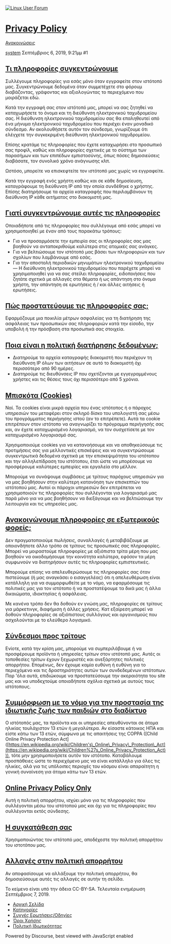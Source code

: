  [![Linux User Forum](https://linux-user.gr/uploads/default/original/1X/3d32a92ef21e7e878bd92c28ce419356ccd115ad.png)](https://linux-user.gr/) 

[Privacy Policy](https://linux-user.gr/t/privacy-policy/6)
==========================================================

[Ανακοινώσεις](https://linux-user.gr/c/CE91CEBDCEB1CEBACEBFCEB9CEBDCF8ECF83CEB5CEB9CF82/9) 

[system](https://linux-user.gr/u/system)  Σεπτέμβριος 6, 2019, 9:21μμ  #1 

[Τι πληροφορίες συγκεντρώνουμε](#collect)
-----------------------------------------

Συλλέγουμε πληροφορίες για εσάς μόνο όταν εγγραφείτε στον ιστότοπό μας. Συγκεντρώνουμε δεδομένα όταν συμμετέχετε στο φόρουμ διαβάζοντας, γράφοντας και αξιολογώντας το περιεχόμενο που μοιράζεται εδώ.

Κατά την εγγραφή σας στον ιστότοπό μας, μπορεί να σας ζητηθεί να καταχωρήσετε το όνομα και τη διεύθυνση ηλεκτρονικού ταχυδρομείου σας. Η διεύθυνση ηλεκτρονικού ταχυδρομείου σας θα επαληθευτεί από ένα μήνυμα ηλεκτρονικού ταχυδρομείου που περιέχει έναν μοναδικό σύνδεσμο. Αν ακολουθήσετε αυτόν τον σύνδεσμο, γνωρίζουμε ότι ελέγχετε την συγκεκριμένη διεύθυνση ηλεκτρονικού ταχυδρομείου.

Επίσης κρατάμε τις πληροφορίες που έχετε καταχωρήσει στο προσωπικό σας προφίλ, καθώς και πληροφορίες σχετικές με το σύστημα των παρασήμων και των επιπέδων εμπιστοσύνης, όπως πόσες δημοσιεύσεις διαβάσατε, τον συνολικό χρόνο ανάγνωσης κλπ.

Ωστόσο, μπορείτε να επισκεφτείτε τον ιστότοπό μας χωρίς να εγγραφείτε.

Κατά την εγγραφή ενός χρήστη καθώς και σε κάθε δημοσίευση, καταγράφουμε τη διεύθυνση IP από την οποία συνδέθηκε ο χρήστης. Επίσης διατηρήσουμε τα αρχεία καταγραφής που περιλαμβάνουν τη διεύθυνση IP κάθε αιτήματος στο διακομιστή μας.

[Γιατί συγκεντρώνουμε αυτές τις πληροφορίες](#use)
--------------------------------------------------

Οποιαδήποτε από τις πληροφορίες που συλλέγουμε από εσάς μπορεί να χρησιμοποιηθεί με έναν από τους παρακάτω τρόπους:

*   Για να προσαρμόσετε την εμπειρία σας οι πληροφορίες σας μας βοηθούν να ανταποκριθούμε καλύτερα στις ατομικές σας ανάγκες.
*   Για να βελτιώσουμε τον ιστότοπό μας βάσει των πληροφοριών και των σχολίων που λαμβάνουμε από εσάς.
*   Για την αποστολή περιοδικών μηνυμάτων ηλεκτρονικού ταχυδρομείου — Η διεύθυνση ηλεκτρονικού ταχυδρομείου που παρέχετε μπορεί να χρησιμοποιηθεί για να σας στείλει πληροφορίες, ειδοποιήσεις που ζητάτε σχετικά με αλλαγές στα θέματα ή ως απάντηση στο όνομα χρήστη, την απάντηση σε ερωτήσεις ή / και άλλες αιτήσεις ή ερωτήσεις.

[Πώς προστατεύουμε τις πληροφορίες σας;](#protect)
--------------------------------------------------

Εφαρμόζουμε μια ποικιλία μέτρων ασφαλείας για τη διατήρηση της ασφάλειας των προσωπικών σας πληροφοριών κατά την είσοδο, την υποβολή ή την πρόσβαση στα προσωπικά σας στοιχεία.

[Ποια είναι η πολιτική διατήρησης δεδομένων;](#data-retention)
--------------------------------------------------------------

*   Διατηρούμε τα αρχεία καταγραφής διακομιστή που περιέχουν τη διεύθυνση IP όλων των αιτήσεων σε αυτό το διακομιστή όχι περισσότερο από 90 ημέρες.
*   Διατηρούμε τις διευθύνσεις IP που σχετίζονται με εγγεγραμμένους χρήστες και τις θέσεις τους όχι περισσότερο από 5 χρόνια.

[Μπισκότα (Cookies)](#cookies)
------------------------------

Ναί. Τα cookies είναι μικρά αρχεία που ένας ιστότοπος ή ο πάροχος υπηρεσιών του μεταφέρει στον σκληρό δίσκο του υπολογιστή σας μέσω του προγράμματος περιήγησης ιστού (αν το επιτρέπετε). Αυτά τα cookie επιτρέπουν στον ιστότοπο να αναγνωρίζει το πρόγραμμα περιήγησής σας και, αν έχετε καταχωρισμένο λογαριασμό, να τον συσχετίσετε με τον καταχωρισμένο λογαριασμό σας.

Χρησιμοποιούμε cookies για να κατανοήσουμε και να αποθηκεύσουμε τις προτιμήσεις σας για μελλοντικές επισκέψεις και να συγκεντρώσουμε συγκεντρωτικά δεδομένα σχετικά με την επισκεψιμότητα του ιστότοπου και την αλληλεπίδραση του ιστότοπου, έτσι ώστε να μπορέσουμε να προσφέρουμε καλύτερες εμπειρίες και εργαλεία στο μέλλον.

Μπορούμε να συνάψουμε συμβάσεις με τρίτους παρόχους υπηρεσιών για να μας βοηθήσουν στην καλύτερη κατανόηση των επισκεπτών του ιστότοπού μας. Αυτοί οι πάροχοι υπηρεσιών δεν επιτρέπεται να χρησιμοποιούν τις πληροφορίες που συλλέγονται για λογαριασμό μας παρά μόνο για να μας βοηθήσουν να διεξάγουμε και να βελτιώσουμε την λειτουργία και τις υπηρεσίες μας.

[Ανακοινώνουμε πληροφορίες σε εξωτερικούς φορείς;](#disclose)
-------------------------------------------------------------

Δεν πραγματοποιούμε πωλήσεις, συναλλαγές ή μεταβιβάζουμε με οποιονδήποτε άλλο τρόπο σε τρίτους τις προσωπικές σας πληροφορίες. Μπορεί να μοιραστούμε πληροφορίες με αξιόπιστα τρίτα μέρη που μας βοηθούν να οικοδομήσουμε την κοινότητα καλύτερα, εφόσον τα μέρη συμφωνούν να διατηρήσουν αυτές τις πληροφορίες εμπιστευτικές.

Μπορούμε επίσης να απελευθερώσουμε τις πληροφορίες σας όταν πιστεύουμε (ή μας αναγκάσει ο εισαγγελέας) ότι η απελευθέρωση είναι κατάλληλη για να συμμορφωθείτε με το νόμο, να εφαρμόσουμε τις πολιτικές μας για τον ιστότοπο ή να προστατέψουμε τα δικά μας ή άλλα δικαιώματα, ιδιοκτησίας ή ασφάλειας.

Με κανένα τρόπο δεν θα δοθούν εν γνώση μας, πληροφορίες σε τρίτους για μάρκετινγκ, διαφήμιση ή άλλες χρήσεις. Κατ εξαίρεση μπορεί να δοθούν πληροφορίες σε αξιόπιστους συλλόγους και οργανισμούς που ασχολούνται με το ελεύθερο λογισμικό.

[Σύνδεσμοι προς τρίτους](#third-party)
--------------------------------------

Ενίοτε, κατά την κρίση μας, μπορούμε να συμπεριλάβουμε ή να προσφέρουμε προϊόντα ή υπηρεσίες τρίτων στον ιστότοπό μας. Αυτές οι τοποθεσίες τρίτων έχουν ξεχωριστές και ανεξάρτητες πολιτικές απορρήτου. Επομένως, δεν έχουμε καμία ευθύνη ή ευθύνη για το περιεχόμενο και τις δραστηριότητες αυτών των συνδεδεμένων ιστότοπων. Παρ 'όλα αυτά, επιδιώκουμε να προστατεύσουμε την ακεραιότητα του site μας και να υποδεχτούμε οποιαδήποτε σχόλια σχετικά με αυτούς τους ιστότοπους.

[Συμμόρφωση με το νόμο για την προστασία της ιδιωτικής ζωής των παιδιών στο διαδίκτυο](#coppa)
----------------------------------------------------------------------------------------------

Ο ιστότοπός μας, τα προϊόντα και οι υπηρεσίες απευθύνονται σε άτομα ηλικίας τουλάχιστον 13 ετών ή μεγαλύτερα. Αν είσαστε κάτοικος ΗΠΑ και είστε κάτω των 13 ετών, σύμφωνα με τις απαιτήσεις της COPPA (\[Child Online Privacy Protection Act\] ([https://en.wikipedia.org/wiki/Children's\_Online\_Privacy\_Protection\_Act](https://en.wikipedia.org/wiki/Children%27s_Online_Privacy_Protection_Act))), τότε μην χρησιμοποιήσετε αυτόν τον ιστότοπο. Καταβάλουμε προσπάθειες ώστε το περιεχόμενο μας να είναι κατάλληλο για όλες τις ηλικίες, αλά για τις υπόλοιπες περιοχές του κόσμου είναι απαραίτητη η γονική συναίνεση για άτομα κάτω των 13 ετών.

[Online Privacy Policy Only](#online)
-------------------------------------

Αυτή η πολιτική απορρήτου, ισχύει μόνο για τις πληροφορίες που συλλέγονται μέσω του ιστότοπού μας και όχι για τις πληροφορίες που συλλέγονται εκτός σύνδεσης.

[Η συγκατάθεση σας](#consent)
-----------------------------

Χρησιμοποιώντας τον ιστότοπό μας, αποδέχεστε την πολιτική απορρήτου του ιστοτόπου μας.

[Αλλαγές στην πολιτική απορρήτου](#changes)
-------------------------------------------

Αν αποφασίσουμε να αλλάξουμε την πολιτική απορρήτου, θα δημοσιεύσουμε αυτές τις αλλαγές σε αυτήν τη σελίδα.

Το κείμενο είναι υπό την άδεια CC-BY-SA. Τελευταία ενημέρωση Σεπτέμβριος 7, 2019.

 

  

 

*   [Αρχική Σελίδα](https://linux-user.gr/)
*   [Κατηγορίες](https://linux-user.gr/categories)
*   [Συχνές Ερωτήσεις/Οδηγίες](https://linux-user.gr/guidelines)
*   [Όροι Χρήσης](https://linux-user.gr/tos)
*   [Πολιτική Ιδιωτικότητας](https://linux-user.gr/privacy)

Powered by Discourse, best viewed with JavaScript enabled